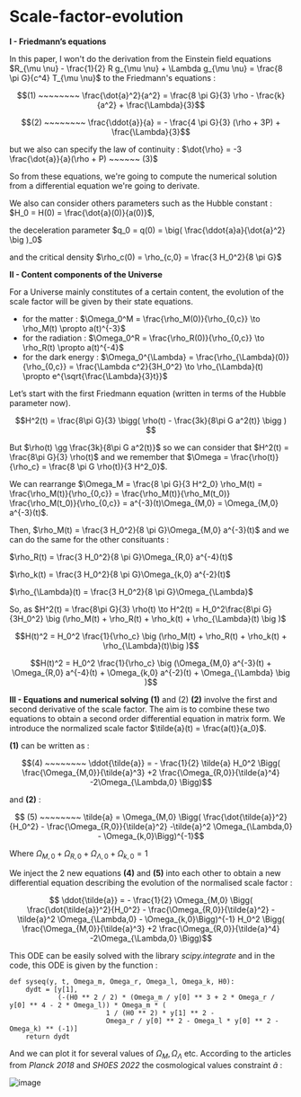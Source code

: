 # Scale-factor-evolution

$\textbf{I - Friedmann's equations}$

In this paper, I won't do the derivation from the Einstein field equations $R_{\mu \nu} - \frac{1}{2} R g_{\mu \nu} + \Lambda g_{\mu \nu} = \frac{8 \pi G}{c^4} T_{\mu \nu}$ to the Friedmann's equations :

$$(1) ~~~~~~~~ \frac{\dot{a}^2}{a^2} = \frac{8 \pi G}{3} \rho - \frac{k}{a^2} + \frac{\Lambda}{3}$$

$$(2) ~~~~~~~~ \frac{\ddot{a}}{a} = - \frac{4 \pi G}{3} (\rho + 3P) + \frac{\Lambda}{3}$$

but we also can specify the law of continuity : $\dot{\rho} = -3 \frac{\dot{a}}{a}(\rho + P) ~~~~~~ (3)$

So from these equations, we're going to compute the numerical solution from a differential equation we're going to derivate.

We also can consider others parameters such as the Hubble constant : $H_0 = H(0) = \frac{\dot{a}(0)}{a(0)}$,

the deceleration parameter $q_0 = q(0) = \big( \frac{\ddot{a}a}{\dot{a}^2} \big )_0$ 

and the critical density $\rho_c(0) = \rho_{c,0} = \frac{3 H_0^2}{8 \pi G}$

$\textbf{II - Content components of the Universe}$

For a Universe mainly constitutes of a certain content, the evolution of the scale factor will be given by their state equations.

- for the matter : $\Omega_0^M = \frac{\rho_M(0)}{\rho_{0,c}} \to \rho_M(t) \propto a(t)^{-3}$
- for the radiation : $\Omega_0^R = \frac{\rho_R(0)}{\rho_{0,c}} \to \rho_R(t) \propto a(t)^{-4}$
- for the dark energy : $\Omega_0^{\Lambda} = \frac{\rho_{\Lambda}(0)}{\rho_{0,c}} = \frac{\Lambda c^2}{3H_0^2} \to \rho_{\Lambda}(t) \propto e^{\sqrt{\frac{\Lambda}{3}t}}$

Let’s start with the first Friedmann equation (written in terms of the Hubble parameter now).

$$H^2(t) = \frac{8\pi G}{3} \bigg( \rho(t) - \frac{3k}{8\pi G a^2(t)} \bigg ) $$

But $\rho(t) \gg \frac{3k}{8\pi G a^2(t)}$ so we can consider that $H^2(t) = \frac{8\pi G}{3} \rho(t)$ and we remember that $\Omega = \frac{\rho(t)}{\rho_c} = \frac{8 \pi G \rho(t)}{3 H^2_0}$.

We can rearrange $\Omega_M =  \frac{8 \pi G}{3 H^2_0} \rho_M(t) = \frac{\rho_M(t)}{\rho_{0,c}} = \frac{\rho_M(t)}{\rho_M(t_0)} \frac{\rho_M(t_0)}{\rho_{0,c}} = a^{-3}(t)\Omega_{M,0} = \Omega_{M,0} a^{-3}(t)$.

Then, $\rho_M(t) = \frac{3 H_0^2}{8 \pi G}\Omega_{M,0} a^{-3}(t)$ and we can do the same for the other consituants : 

$\rho_R(t) = \frac{3 H_0^2}{8 \pi G}\Omega_{R,0} a^{-4}(t)$

$\rho_k(t) = \frac{3 H_0^2}{8 \pi G}\Omega_{k,0} a^{-2}(t)$

$\rho_{\Lambda}(t) = \frac{3 H_0^2}{8 \pi G}\Omega_{\Lambda}$

So, as $H^2(t) = \frac{8\pi G}{3} \rho(t) \to H^2(t) = H_0^2\frac{8\pi G}{3H_0^2} \big (\rho_M(t) + \rho_R(t) +  \rho_k(t) + \rho_{\Lambda}(t) \big )$

$$H(t)^2 = H_0^2 \frac{1}{\rho_c} \big (\rho_M(t) + \rho_R(t) +  \rho_k(t) + \rho_{\Lambda}(t)\big )$$

$$H(t)^2 = H_0^2 \frac{1}{\rho_c} \big (\Omega_{M,0} a^{-3}(t) + \Omega_{R,0} a^{-4}(t) +  \Omega_{k,0} a^{-2}(t) + \Omega_{\Lambda} \big )$$

 $\textbf{III - Equations and numerical solving}$ 
$\textbf{(1)}$ and (2) $\textbf{(2)}$ involve the first and second derivative of the scale factor. The aim is to combine these two equations to obtain a second order differential equation in matrix form. We introduce the normalized scale factor $\tilde{a}(t) = \frac{a(t)}{a_0}$. 

$\textbf{(1)}$ can be written as :

$$(4) ~~~~~~~~ \ddot{\tilde{a}} = - \frac{1}{2} \tilde{a} H_0^2 \Bigg( \frac{\Omega_{M,0}}{\tilde{a}^3} +2 \frac{\Omega_{R,0}}{\tilde{a}^4} -2\Omega_{\Lambda,0} \Bigg)$$

and $\textbf{(2)}$ :

$$ (5) ~~~~~~~~ \tilde{a} = \Omega_{M,0} \Bigg( \frac{\dot{\tilde{a}}^2}{H_0^2} - \frac{\Omega_{R,0}}{\tilde{a}^2} -\tilde{a}^2 \Omega_{\Lambda,0} - \Omega_{k,0}\Bigg)^{-1}$$

Where $\Omega_{M,0} + \Omega_{R,0} + \Omega_{\Lambda,0} + \Omega_{k,0} = 1$

We inject the 2 new equations $\textbf{(4)}$ and $\textbf{(5)}$ into each other to obtain a new differential equation describing the evolution of the normalised scale factor :

$$ \ddot{\tilde{a}} = - \frac{1}{2} \Omega_{M,0} \Bigg( \frac{\dot{\tilde{a}}^2}{H_0^2} - \frac{\Omega_{R,0}}{\tilde{a}^2} -\tilde{a}^2 \Omega_{\Lambda,0} - \Omega_{k,0}\Bigg)^{-1} H_0^2 \Bigg( \frac{\Omega_{M,0}}{\tilde{a}^3} +2 \frac{\Omega_{R,0}}{\tilde{a}^4} -2\Omega_{\Lambda,0} \Bigg)$$

This ODE can be easily solved with the library $\textit{scipy.integrate}$ and in the code, this ODE is given by the function :

    def syseq(y, t, Omega_m, Omega_r, Omega_l, Omega_k, H0):
        dydt = [y[1],
                (-(H0 ** 2 / 2) * (Omega_m / y[0] ** 3 + 2 * Omega_r / y[0] ** 4 - 2 * Omega_l)) * Omega_m * (
                            1 / (H0 ** 2) * y[1] ** 2 -
                            Omega_r / y[0] ** 2 - Omega_l * y[0] ** 2 - Omega_k) ** (-1)]
        return dydt

And we can plot it for several values of $\Omega_{M}, \Omega_{\Lambda}$ etc. According to the articles from $\textit{Planck 2018}$ and $\textit{SH0ES 2022}$ the cosmological values constraint $\tilde{a}$ :

![image](https://github.com/user-attachments/assets/84a8f641-a91b-49d2-9b20-f0932d749052)

